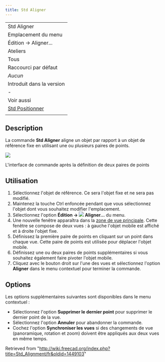 ```yaml
---
title: Std Aligner
---
```

|  |
| --- |
| Std Aligner |
| Emplacement du menu |
| Édition → Aligner... |
| Ateliers |
| Tous |
| Raccourci par défaut |
| *Aucun* |
| Introduit dans la version |
| - |
| Voir aussi |
| [Std Positionner](/Std_Placement/fr "Std Placement/fr") |
|  |

## Description

La commande **Std Aligner** aligne un objet par rapport à un objet de référence fixe en utilisant une ou plusieurs paires de points.

![](/images/Std_Alignment_example.png)

L'interface de commande après la définition de deux paires de points

## Utilisation

1. Sélectionnez l'objet de référence. Ce sera l'objet fixe et ne sera pas modifié.
2. Maintenez la touche Ctrl enfoncée pendant que vous sélectionnez l'objet dont vous souhaitez modifier l'emplacement.
3. Sélectionnez l'option **Édition → ![](/images/Std_Alignment.svg) Aligner...** du menu.
4. Une nouvelle fenêtre apparaîtra dans la [zone de vue principale](/Main_view_area/fr "Main view area/fr"). Cette fenêtre se compose de deux vues : à gauche l'objet mobile est affiché et à droite l'objet fixe.
5. Définissez la première paire de points en cliquant sur un point dans chaque vue. Cette paire de points est utilisée pour déplacer l'objet mobile.
6. Définissez une ou deux paires de points supplémentaires si vous souhaitez également faire pivoter l'objet mobile.
7. Cliquez avec le bouton droit sur l'une des vues et sélectionnez l'option **Aligner** dans le menu contextuel pour terminer la commande.

## Options

Les options supplémentaires suivantes sont disponibles dans le menu contextuel :

* Sélectionnez l'option **Supprimer le dernier point** pour supprimer le dernier point de la vue.
* Sélectionnez l'option **Annuler** pour abandonner la commande.
* Cochez l'option **Synchroniser les vues** si des changements de vue (panoramique, rotation et zoom) doivent être appliqués aux deux vues en même temps.

Retrieved from "<http://wiki.freecad.org/index.php?title=Std_Alignment/fr&oldid=1449103>"